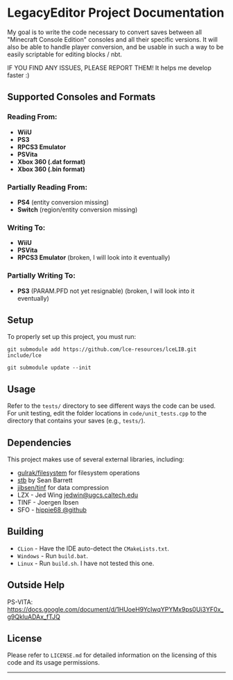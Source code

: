 # LegacyEditor Project Documentation

My goal is to write the code necessary to convert saves between
all "Minecraft Console Edition" consoles and all their specific versions. It will also be able to handle
player conversion, and be usable in such a way to be easily scriptable
for editing blocks / nbt.

IF YOU FIND ANY ISSUES, PLEASE REPORT THEM! It helps me develop faster :)

## Supported Consoles and Formats

### Reading From:
- **WiiU**
- **PS3**
- **RPCS3 Emulator**
- **PSVita**
- **Xbox 360 (.dat format)**
- **Xbox 360 (.bin format)**

### Partially Reading From:
- **PS4** (entity conversion missing)
- **Switch** (region/entity conversion missing)

### Writing To:
- **WiiU**
- **PSVita**
- **RPCS3 Emulator** (broken, I will look into it eventually)

### Partially Writing To:
- **PS3** (PARAM.PFD not yet resignable) (broken, I will look into it eventually)

## Setup

To properly set up this project, you must run:

``
git submodule add https://github.com/lce-resources/lceLIB.git include/lce
``

``
git submodule update --init
``

## Usage

Refer to the `tests/` directory to see different ways the code can be used.
For unit testing, edit the folder locations in `code/unit_tests.cpp` to the directory that contains your saves (e.g., `tests/`).

## Dependencies

This project makes use of several external libraries, including:
- [gulrak/filesystem](https://github.com/gulrak/filesystem) for filesystem operations
- [stb](http://nothings.org/stb) by Sean Barrett
- [jibsen/tinf](https://github.com/jibsen/tinf) for data compression
- LZX - Jed Wing <jedwin@ugcs.caltech.edu>
- TINF - Joergen Ibsen
- SFO - [hippie68 @github](https://github.com/hippie68/sfo)

## Building

- ``CLion`` - Have the IDE auto-detect the ``CMakeLists.txt``.
- ``Windows`` - Run ``build.bat``.
- ``Linux`` - Run ``build.sh``. I have not tested this one.

## Outside Help

PS-VITA: https://docs.google.com/document/d/1HUoeH9YcIwqYPYMx9ps0Ui3YF0x_g9QkluADAx_fTJQ

## License

Please refer to `LICENSE.md` for detailed information on the licensing of this code and its usage permissions.

---

